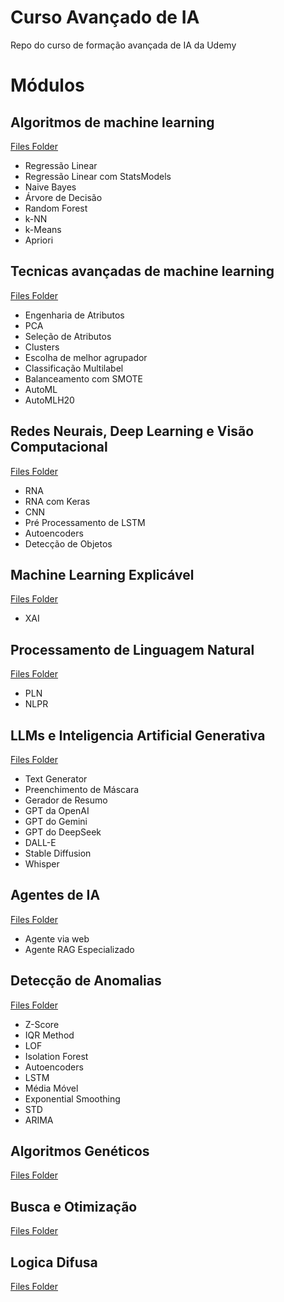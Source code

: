 # Curso Avançado de IA
Repo do curso de formação avançada de IA da Udemy

# Módulos
## Algoritmos de machine learning
[Files Folder](https://github.com/carloscesar182/ai_advanced_course/tree/main/Notebooks/MLAlgorithms)
- Regressão Linear
- Regressão Linear com StatsModels
- Naive Bayes
- Árvore de Decisão
- Random Forest
- k-NN
- k-Means
- Apriori

## Tecnicas avançadas de machine learning
[Files Folder](https://github.com/carloscesar182/ai_advanced_course/tree/main/Notebooks/MLAdvTechniques)
- Engenharia de Atributos
- PCA
- Seleção de Atributos
- Clusters
- Escolha de melhor agrupador
- Classificação Multilabel
- Balanceamento com SMOTE
- AutoML
- AutoMLH20

## Redes Neurais, Deep Learning e Visão Computacional
[Files Folder](https://github.com/carloscesar182/ai_advanced_course/tree/main/Notebooks/RNA)
- RNA
- RNA com Keras
- CNN
- Pré Processamento de LSTM
- Autoencoders
- Detecção de Objetos

## Machine Learning Explicável
[Files Folder](https://github.com/carloscesar182/ai_advanced_course/tree/main/Notebooks/XAI)
- XAI

## Processamento de Linguagem Natural
[Files Folder](https://github.com/carloscesar182/ai_advanced_course/tree/main/Notebooks/NLP)
- PLN
- NLPR

## LLMs e Inteligencia Artificial Generativa
[Files Folder](https://github.com/carloscesar182/ai_advanced_course/tree/main/Notebooks/LLMsGenAI)
- Text Generator
- Preenchimento de Máscara
- Gerador de Resumo
- GPT da OpenAI
- GPT do Gemini
- GPT do DeepSeek
- DALL-E
- Stable Diffusion
- Whisper

## Agentes de IA
[Files Folder](https://github.com/carloscesar182/ai_advanced_course/tree/main/Notebooks/AIAgents)
- Agente via web
- Agente RAG Especializado

## Detecção de Anomalias
[Files Folder](https://github.com/carloscesar182/ai_advanced_course/tree/main/Notebooks/AnomalyDetection)
- Z-Score
- IQR Method
- LOF
- Isolation Forest
- Autoencoders
- LSTM
- Média Móvel
- Exponential Smoothing
- STD
- ARIMA

## Algoritmos Genéticos
[Files Folder](https://github.com/carloscesar182/ai_advanced_course/tree/main/Notebooks/GeneticalAlgorithms)

## Busca e Otimização
[Files Folder](https://github.com/carloscesar182/ai_advanced_course/tree/main/Notebooks/SearchAndOptimization)

## Logica Difusa
[Files Folder](https://github.com/carloscesar182/ai_advanced_course/tree/main/Notebooks/DifusalLogic)
